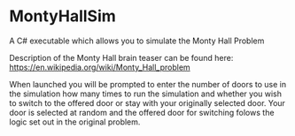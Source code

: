 # MontyHallSim
A C# executable which allows you to simulate the Monty Hall Problem

Description of the Monty Hall brain teaser can be found here: https://en.wikipedia.org/wiki/Monty_Hall_problem

When launched you will be prompted to enter the number of doors to use in the simulation how many times to run the simulation and whether you wish to switch to the offered door or stay with your originally selected door. Your door is selected at random and the offered door for switching folows the logic set out in the original problem.
